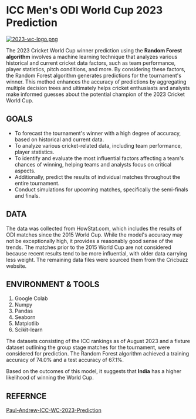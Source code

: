 <h1>ICC Men's ODI World Cup 2023 Prediction</h1>

[![2023-wc-logo.png](https://i.postimg.cc/6pxppx75/2023-wc-logo.png)](https://postimg.cc/Lnvpx7Br)

<p>
The 2023 Cricket World Cup winner prediction using the <strong>Random Forest algorithm</strong> involves a machine learning technique that analyzes various historical and current cricket data factors, such as team performance, player statistics, pitch conditions, and more. By considering these factors, the Random Forest algorithm generates predictions for the tournament's winner. 
This method enhances the accuracy of predictions by aggregating multiple decision trees and ultimately helps cricket enthusiasts and analysts make informed guesses about the potential champion of the 2023 Cricket World Cup.
</p>

<h2>GOALS</h2>
<ul>
<li>To forecast the tournament's winner with a high degree of accuracy, based on historical and current data.</li>
<li>To analyze various cricket-related data, including team performance, player statistics.</li>
<li>To identify and evaluate the most influential factors affecting a team's chances of winning, helping teams and analysts focus on critical aspects.</li>
<li>Additionally, predict the results of individual matches throughout the entire tournament.</li>
<li>Conduct simulations for upcoming matches, specifically the semi-finals and finals.</li>
</ul>

<h2>DATA</h2>
<p>
The data was collected from HowStat.com, which includes the results of ODI matches since the 2015 World Cup. 
While the model's accuracy may not be exceptionally high, it provides a reasonably good sense of the trends. 
The matches prior to the 2015 World Cup are not considered because recent results tend to be more influential, with older data carrying less weight. 
The remaining data files were sourced them from the Cricbuzz website.
</p>

<h2>ENVIRONMENT & TOOLS</h2>
<ol>
<li>Google Colab</li>
<li>Numpy</li>
<li>Pandas</li>
<li>Seaborn</li>
<li>Matplotlib</li>
<li>Scikit-learn</li>
</ol>

<p>
The datasets consisting of the ICC rankings as of August 2023 and a fixture dataset outlining the group stage matches for the tournament, were considered for prediction.
The Random Forest algorithm achieved a training accuracy of 74.0% and a test accuracy of 67.1%.

Based on the outcomes of this model, it suggests that <strong>India</strong> has a higher likelihood of winning the World Cup.
</p>

<h2>REFERNCE</h2>
<a href="https://github.com/Paul-Andrew-15/ICC-2023-Worldcup-prediction">Paul-Andrew-ICC-WC-2023-Prediction</a>
